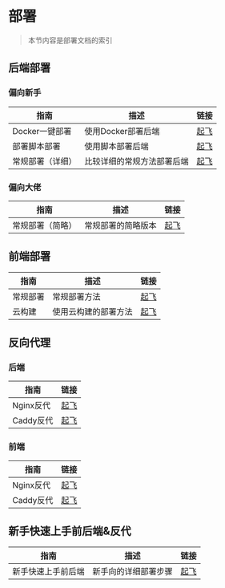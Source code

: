 # 部署

> 本节内容是部署文档的索引

## 后端部署

### 偏向新手

| 指南             | 描述                       | 链接                        |
| ---------------- | -------------------------- | --------------------------- |
| Docker一键部署   | 使用Docker部署后端         | [起飞](/server/easy/docker) |
| 部署脚本部署     | 使用脚本部署后端           | [起飞](/server/easy/script) |
| 常规部署（详细） | 比较详细的常规方法部署后端 | [起飞](/server/easy/index)  |

### 偏向大佬

| 指南             | 描述               | 链接                         |
| ---------------- | ------------------ | ---------------------------- |
| 常规部署（简略） | 常规部署的简略版本 | [起飞](/server/simple/index) |

## 前端部署

| 指南     | 描述                 | 链接                |
| -------- | -------------------- | ------------------- |
| 常规部署 | 常规部署方法         | [起飞](/kami/index) |
| 云构建   | 使用云构建的部署方法 | [起飞](/kami/cloud) |

## 反向代理

### 后端

| 指南      | 链接                                |
| --------- | ----------------------------------- |
| Nginx反代 | [起飞](/reverse-proxy/server/nginx) |
| Caddy反代 | [起飞](/reverse-proxy/server/caddy) |

### 前端

| 指南      | 链接                              |
| --------- | --------------------------------- |
| Nginx反代 | [起飞](/reverse-proxy/kami/nginx) |
| Caddy反代 | [起飞](/reverse-proxy/kami/caddy) |

## 新手快速上手前后端&反代

| 指南               | 描述                 | 链接              |
| ------------------ | -------------------- | ----------------- |
| 新手快速上手前后端 | 新手向的详细部署步骤 | [起飞](/go/index) |

